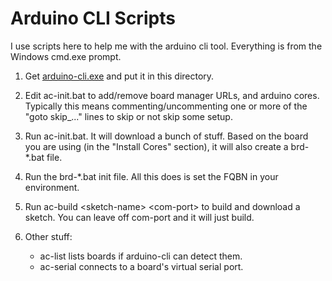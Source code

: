 # Arduino CLI Scripts

I use scripts here to help me with the arduino cli tool. Everything
is from the Windows cmd.exe prompt.

1. Get [arduino-cli.exe](https://github.com/arduino/arduino-cli/releases)
and put it in this directory.

2. Edit ac-init.bat to add/remove board manager URLs, and arduino
cores. Typically this means commenting/uncommenting one or more of
the "goto skip_..." lines to skip or not skip some setup.

3. Run ac-init.bat. It will download a bunch of stuff. Based on
the board you are using (in the "Install Cores" section), it will
also create a brd-\*.bat file.

4. Run the brd-\*.bat init file. All this does is set the FQBN in
your environment.

5. Run ac-build \<sketch-name\> \<com-port\> to build and download a
sketch. You can leave off com-port and it will just build.

6. Other stuff:
   * ac-list lists boards if arduino-cli can detect them.
   * ac-serial connects to a board's virtual serial port.
